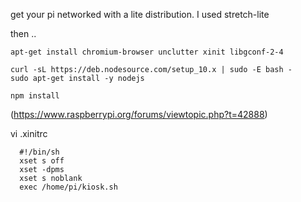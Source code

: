 get your pi networked with a lite distribution.  I used stretch-lite

then ..
```
apt-get install chromium-browser unclutter xinit libgconf-2-4  

curl -sL https://deb.nodesource.com/setup_10.x | sudo -E bash -  
sudo apt-get install -y nodejs  

npm install   
```

(https://www.raspberrypi.org/forums/viewtopic.php?t=42888)  

vi .xinitrc 
``` 
  #!/bin/sh  
  xset s off  
  xset -dpms  
  xset s noblank  
  exec /home/pi/kiosk.sh
```  
